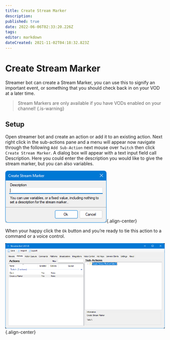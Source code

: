 ```yaml
---
title: Create Stream Marker
description: 
published: true
date: 2022-06-06T02:33:20.226Z
tags: 
editor: markdown
dateCreated: 2021-11-02T04:18:32.823Z
---
```


# Create Stream Marker

Streamer bot can create a Stream Marker, you can use this to signify an important event, or something that you should check back in on your VOD at a later time. 

> Stream Markers are only available if you have VODs enabled on your channel!
{.is-warning}

## Setup 
Open streamer bot and create an action or add it to an existing action. Next right click in the sub-actions pane and a menu will appear now navigate through the following `Add Sub-Action` next mouse over `Twitch` then click `Create Stream Marker`. A dialog box will appear with a text input field call Description. Here you could enter the description you would like to give the stream marker, but you can also variables. 
 
 ![stream-marker-new.png](/stream-marker/stream-marker-new.png){.align-center}
 
 When your happy click the `Ok` button and you’re ready to tie this action to a command or a voice control. 
 
 ![sb-create-marker.png](/stream-marker/sb-create-marker.png){.align-center}
